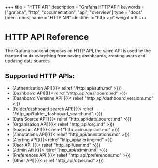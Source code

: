 +++
title = "HTTP API"
description = "Grafana HTTP API"
keywords = ["grafana", "http", "documentation", "api", "overview"]
type = "docs"
[menu.docs]
name = "HTTP API"
identifier = "http_api"
weight = 9
+++


# HTTP API Reference

The Grafana backend exposes an HTTP API, the same API is used by the frontend to do everything from saving
dashboards, creating users and updating data sources.

## Supported HTTP APIs:


* [Authentication API]({{< relref "/http_api/auth.md" >}})
* [Dashboard API]({{< relref "/http_api/dashboard.md" >}})
* [Dashboard Versions API]({{< relref "http_api/dashboard_versions.md" >}})
* [Folder/dashboard search API]({{< relref "/http_api/folder_dashboard_search.md" >}})
* [Data Source API]({{< relref "http_api/data_source.md" >}})
* [Organisation API]({{< relref "http_api/org.md" >}})
* [Snapshot API]({{< relref "http_api/snapshot.md" >}})
* [Annotations API]({{< relref "http_api/annotations.md" >}})
* [Alerting API]({{< relref "http_api/alerting.md" >}})
* [User API]({{< relref "http_api/user.md" >}})
* [Admin API]({{< relref "http_api/admin.md" >}})
* [Preferences API]({{< relref "http_api/preferences.md" >}})
* [Other API]({{< relref "http_api/other.md" >}})
